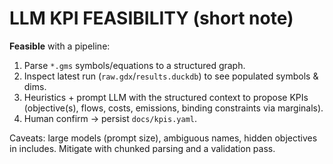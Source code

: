 
# LLM KPI FEASIBILITY (short note)

**Feasible** with a pipeline:
1) Parse `*.gms` symbols/equations to a structured graph.
2) Inspect latest run (`raw.gdx`/`results.duckdb`) to see populated symbols & dims.
3) Heuristics + prompt LLM with the structured context to propose KPIs (objective(s), flows, costs, emissions, binding constraints via marginals).
4) Human confirm → persist `docs/kpis.yaml`.

Caveats: large models (prompt size), ambiguous names, hidden objectives in includes. Mitigate with chunked parsing and a validation pass.
